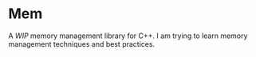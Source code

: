 # Mem
A *WIP* memory management library for C++. I am trying to learn memory management techniques and best practices.
